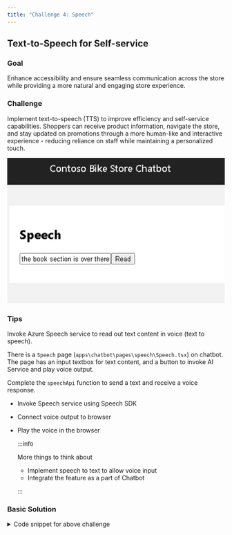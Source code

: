 ```yaml
---
title: "Challenge 4: Speech"
---
```


## Text-to-Speech for Self-service

### Goal

Enhance accessibility and ensure seamless communication across the store while providing a more natural and engaging store experience.​

### Challenge

Implement text-to-speech (TTS) to improve efficiency and self-service capabilities. Shoppers can receive product information, navigate the store, and stay updated on promotions through a more human-like and interactive experience - reducing reliance on staff while maintaining a personalized touch.

![Challenge](images/challenge-4.png)

### Tips

Invoke Azure Speech service to read out text content in voice (text to speech).

There is a `Speech` page (`apps\chatbot\pages\speech\Speech.tsx`) on chatbot. The page has an input textbox for text content, and a button to invoke AI Service and play voice output.

Complete the `speechApi` function to send a text and receive a voice response.

- Invoke Speech service using Speech SDK
- Connect voice output to browser
- Play the voice in the browser

   :::info
   
   More things to think about

   - Implement speech to text to allow voice input
   - Integrate the feature as a part of Chatbot

   :::

### Basic Solution


<details>
    <summary>Code snippet for above challenge</summary>
    <details>
    <summary>Don't Look! Have you tried to solve it yourself?</summary>
    <details>
    <summary>Your solution will be better than our sample answer!</summary>

    The basic solution is provided below. Feel free to expand on it to make it more interesting!

    ```

    import React, { useState, useEffect } from "react";
    import { trackPromise } from "react-promise-tracker";
    import { usePromiseTracker } from "react-promise-tracker";
    import * as sdk from 'microsoft-cognitiveservices-speech-sdk';


    const Page = () => {

        const { promiseInProgress } = usePromiseTracker();
        const [speechText, setSpeechText] = useState<string>();
        const synthesizer = React.useRef(null);
        const speechConfig = React.useRef(null);

        useEffect(() => {
            const speech_key = '<API_KEY>';
            speechConfig.current = sdk.SpeechConfig.fromSubscription(
                speech_key,
                'eastus'
            );
            speechConfig.current.speechRecognitionLanguage = 'en-US';
            // speechConfig.current.speechSynthesisOutputFormat = 5;
            synthesizer.current = new sdk.SpeechSynthesizer(
                speechConfig.current
            );

        }, []);

        async function process() {
            if (speechText != null) {
                trackPromise(
                    speechApi(speechText)
                ).then((res) => {
                    setTranslatedText(res);
                }
                )
            }
        }

        async function speechApi(text: string): Promise<string> {
            await synthesizer.current.speakTextAsync(
                text,
                result => {
                    synthesizer.close();
                    const { audioData } = result;
                    // return stream from memory
                    const bufferStream = new PassThrough();
                    bufferStream.end(Buffer.from(audioData));
                    resolve(bufferStream);
                },
                error => {
                    synthesizer.close();
                    reject(error);
                });
        }

        const updateText = (e: React.ChangeEvent<HTMLInputElement>) => {
            setSpeechText(e.target.value);
        };

        return (
            <div className="pageContainer">
                <h2>Speech</h2>
                <p></p>
                <p>
                    <input type="text" placeholder="(enter some text to be read aloud)" onChange={updateText} />
                    <button onClick={() => process()}>Read</button><br />
                    {
                        (promiseInProgress === true) ?
                            <span>Loading...</span>
                            :
                            null
                    }
                </p>
            </div>
        );
    };

    export default Page;

    ```

    </details>
    </details>

</details>